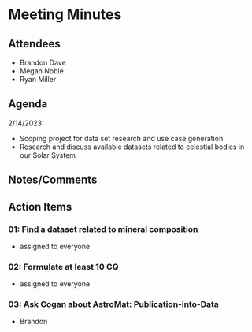 # Meeting Minutes

##  Attendees
* Brandon Dave
* Megan Noble
* Ryan Miller 

##  Agenda
2/14/2023:
- Scoping project for data set research and use case generation  
- Research and discuss available datasets related to celestial bodies in our Solar System 

##  Notes/Comments

##  Action Items
###  01:  Find a dataset related to mineral composition
- assigned to everyone

###  02:  Formulate at least 10 CQ
- assigned to everyone

###  03:  Ask Cogan about AstroMat:  Publication-into-Data
- Brandon